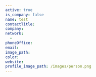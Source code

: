 ```yaml
---
active: true
is_company: false
name: test
contactTitle:
company:
network:
  -
phoneOffice:
email:
image_path:
color:
website:
profile_image_path: /images/person.png
---
```

